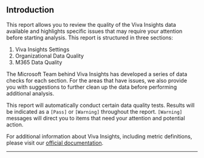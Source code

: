 ## Introduction

This report allows you to review the quality of the Viva Insights data available and highlights specific issues that may require your attention before starting analysis. This report is structured in three sections:  

1. Viva Insights Settings
2. Organizational Data Quality
3. M365 Data Quality  

The Microsoft Team behind Viva Insights has developed a series of data checks for each section. For the areas that have issues, we also provide you with suggestions to further clean up the data before performing additional analysis.   

This report will automatically conduct certain data quality tests. Results will be indicated as a `[Pass]` or `[Warning]` throughout the report. `[Warning]` messages will direct you to items that need your attention and potential action.     

For additional information about Viva Insights, including metric definitions, please visit our [official documentation](https://learn.microsoft.com/en-us/viva/insights/advanced/reference/metrics).  

---
